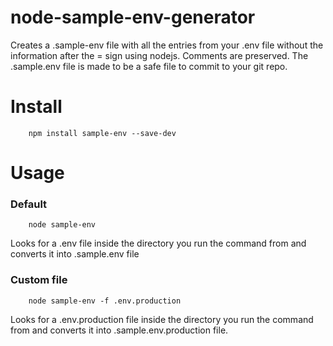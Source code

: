 # node-sample-env-generator
Creates a .sample-env file with all the entries from your .env file without the information after the = sign using nodejs. Comments are preserved. The .sample.env file is made to be a safe file to commit to your git repo.

# Install
```
    npm install sample-env --save-dev
```

# Usage

### Default
```
    node sample-env
```
Looks for a .env file inside the directory you run the command from and converts it into .sample.env file

### Custom file
```
    node sample-env -f .env.production
```
Looks for a .env.production file inside the directory you run the command from and converts it into .sample.env.production file.